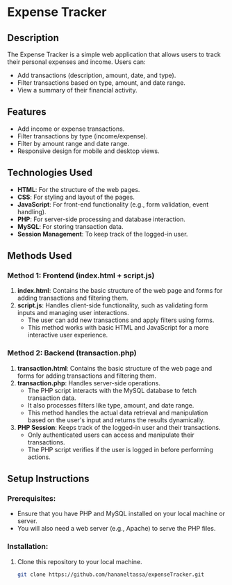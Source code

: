 # Expense Tracker

## Description
The Expense Tracker is a simple web application that allows users to track their personal expenses and income. Users can:
- Add transactions (description, amount, date, and type).
- Filter transactions based on type, amount, and date range.
- View a summary of their financial activity.

## Features
- Add income or expense transactions.
- Filter transactions by type (income/expense).
- Filter by amount range and date range.
- Responsive design for mobile and desktop views.

## Technologies Used
- **HTML**: For the structure of the web pages.
- **CSS**: For styling and layout of the pages.
- **JavaScript**: For front-end functionality (e.g., form validation, event handling).
- **PHP**: For server-side processing and database interaction.
- **MySQL**: For storing transaction data.
- **Session Management**: To keep track of the logged-in user.

## Methods Used
### Method 1: Frontend (index.html + script.js)
1. **index.html**: Contains the basic structure of the web page and forms for adding transactions and filtering them.
2. **script.js**: Handles client-side functionality, such as validating form inputs and managing user interactions.
   - The user can add new transactions and apply filters using forms.
   - This method works with basic HTML and JavaScript for a more interactive user experience.

### Method 2: Backend (transaction.php)
1. **transaction.html**: Contains the basic structure of the web page and forms for adding transactions and filtering them.
2. **transaction.php**: Handles server-side operations.
   - The PHP script interacts with the MySQL database to fetch transaction data.
   - It also processes filters like type, amount, and date range.
   - This method handles the actual data retrieval and manipulation based on the user's input and returns the results dynamically.
3. **PHP Session**: Keeps track of the logged-in user and their transactions.
   - Only authenticated users can access and manipulate their transactions.
   - The PHP script verifies if the user is logged in before performing actions.

## Setup Instructions

### Prerequisites:
- Ensure that you have PHP and MySQL installed on your local machine or server.
- You will also need a web server (e.g., Apache) to serve the PHP files.

### Installation:
1. Clone this repository to your local machine.
   ```bash
   git clone https://github.com/hananeltassa/expenseTracker.git
